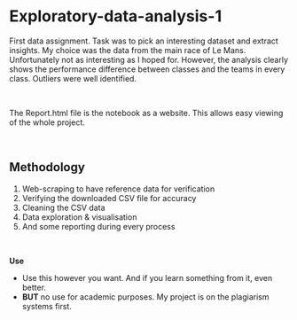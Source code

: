 # Exploratory-data-analysis-1

First data assignment. Task was to pick an interesting dataset and extract insights. My choice was the data from the main race of Le Mans. Unfortunately not as interesting as I hoped for. However, the analysis clearly shows the performance difference between classes and the teams in every class. Outliers were well identified.  

<br> 

The Report.html file is the notebook as a website. This allows easy viewing of the whole project. 

<br>

## Methodology
1. Web-scraping to have reference data for verification
2. Verifying the downloaded CSV file for accuracy
3. Cleaning the CSV data
4. Data exploration & visualisation
5. And some reporting during every process 

<br>

**Use** 
- Use this however you want. And if you learn something from it, even better.
- **BUT** no use for academic purposes. My project is on the plagiarism systems first.  

